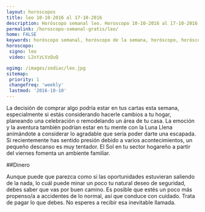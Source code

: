 ```yaml
---
layout: horoscopos
title: leo 10-10-2016 al 17-10-2016 
description: Horóscopo semanal leo. Horoscopo 10-10-2016 al 17-10-2016. Horoscopos univision gratis
permalink: /horoscopo-semanal-gratis/leo/
home: FALSE
keywords: horóscopo semanal, horóscopo de la semana, horóscopo, horóscopo gratis,horóscopos, horóscopo esperanza gracia, horoscopos leo la semana, horóscopos gratis, Tarot, Astrologia, Zodíaco, leo, horoscopo gratis
horoscopo:
 signo: leo
 video: L2xYzLVzQuQ

ogimg: /images/zodiac/leo.jpg
sitemap:
 priority: 1
 changefreq: 'weekly'
 lastmod: '2016-10-10'
---
```



La decisión de comprar algo podría estar en tus cartas esta semana, especialmente si estás considerando hacerle cambios a tu hogar, planeando una celebración o remodelando un área de tu casa. La emoción y la aventura también podrían estar en tu mente con la Luna Llena animándote a considerar lo agradable que sería poder darte una escapada. Si recientemente has sentido presión debido a varios acontecimientos, un pequeño descanso es muy tentador. El Sol en tu sector hogareño a partir del viernes fomenta un ambiente familiar.

##Dinero

Aunque puede que parezca como si las oportunidades estuvieran saliendo de la nada, lo cuál puede minar un poco tu  natural deseo de seguridad, debes saber que vas por buen camino. Es posible que estés un poco más propenso/a a accidentes de lo normal, así que conduce con cuidado. Trata de pagar lo que debes. No esperes a recibir esa inevitable llamada.